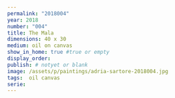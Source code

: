 ```yaml
---
permalink: "2018004"
year: 2018
number: "004"
title: The Mala
dimensions: 40 x 30
medium: oil on canvas
show_in_home: true #true or empty
display_order: 
publish: # notyet or blank
image: /assets/p/paintings/adria-sartore-2018004.jpg
tags:  oil canvas
serie:
---
```

